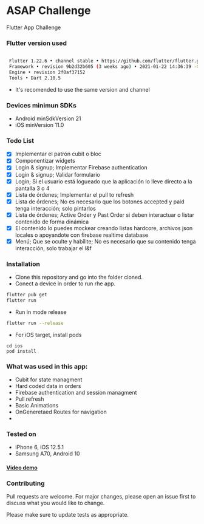 # ASAP Challenge

Flutter App Challenge
### Flutter version used

```bash

 Flutter 1.22.6 • channel stable • https://github.com/flutter/flutter.git
 Framework • revision 9b2d32b605 (3 weeks ago) • 2021-01-22 14:36:39 -0800
 Engine • revision 2f0af37152
 Tools • Dart 2.10.5
```
- It's recomended to use the same version and channel

### Devices minimun SDKs
- Android minSdkVersion 21
- iOS  minVersion 11.0


### Todo List
- [x] Implementar el patrón cubit o bloc
- [x] Componentizar widgets
- [x] Login & signup; Implementar Firebase authentication 
- [x] Login & signup; Validar formulario
- [x] Login; Si el usuario está logueado que la aplicación lo lleve directo a la pantalla 3 o 4 
- [x] Lista de órdenes; Implementar el pull to refresh
- [x] Lista de órdenes; No es necesario que los botones accepted y paid tenga interacción; solo pintarlos
- [x] Lista de órdenes; Active Order y Past Order si deben interactuar o listar contenido de forma dinámica
- [x] El contenido lo puedes mockear creando listas hardcore, archivos json locales o apoyandote con firebase realtime database
- [x] Menú; Que se oculte y habilite; No es necesario que su contenido tenga interacción, solo trabajar el l&f

### Installation


- Clone this repository and go into the folder cloned.
- Conect a device in order to run rhe app.
```bash
flutter pub get
flutter run
```

- Run in mode release
```bash
flutter run --release
```

- For iOS target, install pods
```
cd ios
pod install
```

### What was used in this app:

- Cubit for state managment
- Hard coded data in orders
- Firebase authentication and session managment
- Pull refresh
- Basic Animations
- OnGeneretaed Routes for navigation
- 

### Tested on
- iPhone 6, iOS 12.5.1
- Samsung A70, Android 10

#### [Video demo](https://github.com/marcoleonardini/asap_challenge_cubit/sources/video.mp4)
### Contributing
Pull requests are welcome. For major changes, please open an issue first to discuss what you would like to change.

Please make sure to update tests as appropriate.
